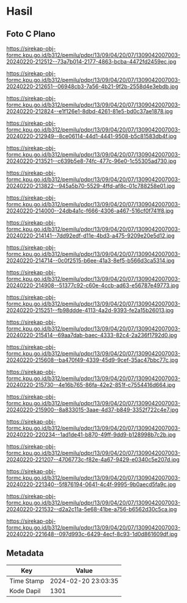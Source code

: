 # Hasil

## Foto C Plano

https://sirekap-obj-formc.kpu.go.id/b312/pemilu/pdpr/13/09/04/20/07/1309042007003-20240220-212512--73a7b014-2177-4863-bcba-4472fd2459ec.jpg

https://sirekap-obj-formc.kpu.go.id/b312/pemilu/pdpr/13/09/04/20/07/1309042007003-20240220-212651--06948cb3-7a56-4b21-9f2b-2558d4e3ebdb.jpg

https://sirekap-obj-formc.kpu.go.id/b312/pemilu/pdpr/13/09/04/20/07/1309042007003-20240220-212824--e1f126e1-8dbd-4261-81e5-bd0c37ae1878.jpg

https://sirekap-obj-formc.kpu.go.id/b312/pemilu/pdpr/13/09/04/20/07/1309042007003-20240220-212949--8ce06114-44d1-4441-9508-b5c81583db4f.jpg

https://sirekap-obj-formc.kpu.go.id/b312/pemilu/pdpr/13/09/04/20/07/1309042007003-20240220-213521--c639b5e8-74fc-477c-96e0-1c55305ad730.jpg

https://sirekap-obj-formc.kpu.go.id/b312/pemilu/pdpr/13/09/04/20/07/1309042007003-20240220-213822--945a5b70-5529-4ffd-af8c-01c788258e01.jpg

https://sirekap-obj-formc.kpu.go.id/b312/pemilu/pdpr/13/09/04/20/07/1309042007003-20240220-214000--24db4a1c-f666-4306-a467-516cf0f741f8.jpg

https://sirekap-obj-formc.kpu.go.id/b312/pemilu/pdpr/13/09/04/20/07/1309042007003-20240220-214141--7dd92edf-d11e-4bd3-a475-9209e20e5d12.jpg

https://sirekap-obj-formc.kpu.go.id/b312/pemilu/pdpr/13/09/04/20/07/1309042007003-20240220-214714--0c0f2515-b6ee-41a3-8ef5-b566d3ca5314.jpg

https://sirekap-obj-formc.kpu.go.id/b312/pemilu/pdpr/13/09/04/20/07/1309042007003-20240220-214908--51377c92-c60e-4ccb-ad63-e56787e49773.jpg

https://sirekap-obj-formc.kpu.go.id/b312/pemilu/pdpr/13/09/04/20/07/1309042007003-20240220-215251--fb98ddde-4113-4a2d-9393-fe2a15b26013.jpg

https://sirekap-obj-formc.kpu.go.id/b312/pemilu/pdpr/13/09/04/20/07/1309042007003-20240220-215414--69aa7dab-baec-4333-82c4-2a236f1792d0.jpg

https://sirekap-obj-formc.kpu.go.id/b312/pemilu/pdpr/13/09/04/20/07/1309042007003-20240220-215608--ba470f49-4339-45d9-9cef-35ac47bbc77c.jpg

https://sirekap-obj-formc.kpu.go.id/b312/pemilu/pdpr/13/09/04/20/07/1309042007003-20240220-215730--4e16b765-86fa-42e2-851f-c7554416d664.jpg

https://sirekap-obj-formc.kpu.go.id/b312/pemilu/pdpr/13/09/04/20/07/1309042007003-20240220-215900--8a833015-3aae-4d37-b849-3352f722c4e7.jpg

https://sirekap-obj-formc.kpu.go.id/b312/pemilu/pdpr/13/09/04/20/07/1309042007003-20240220-220234--1ad1de41-b870-49ff-9dd9-b128998b7c2b.jpg

https://sirekap-obj-formc.kpu.go.id/b312/pemilu/pdpr/13/09/04/20/07/1309042007003-20240220-221207--4706773c-f82e-4a67-9429-e0340c5e207d.jpg

https://sirekap-obj-formc.kpu.go.id/b312/pemilu/pdpr/13/09/04/20/07/1309042007003-20240220-221340--5f876194-0641-4c4f-9995-9b0aecd5fa9c.jpg

https://sirekap-obj-formc.kpu.go.id/b312/pemilu/pdpr/13/09/04/20/07/1309042007003-20240220-221532--d2a2c11a-5e68-41be-a756-b6562d30c5ca.jpg

https://sirekap-obj-formc.kpu.go.id/b312/pemilu/pdpr/13/09/04/20/07/1309042007003-20240220-221648--097d993c-6429-4ecf-8c93-1d0d861609df.jpg


## Metadata

| Key        | Value               |
| ---------- | ------------------- |
| Time Stamp | 2024-02-20 23:03:35 |
| Kode Dapil | 1301                |



